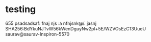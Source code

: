 # testing
655 psadsadsaf: fnaj njs :a nfnjsnk@/. jasnj SHA256:BdYkuNJTvW56kWenDguyNw2pl+5E/WZVOsEzC13UueU saurav@saurav-Inspiron-5570

